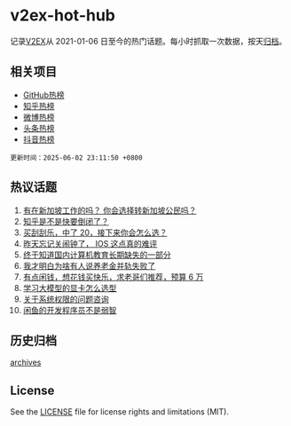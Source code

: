 # v2ex-hot-hub

 记录[V2EX](https://www.v2ex.com/)从 2021-01-06 日至今的热门话题。每小时抓取一次数据，按天[归档](archives)。
 
 ## 相关项目

- [GitHub热榜](https://github.com/lonnyzhang423/github-hot-hub)
- [知乎热榜](https://github.com/lonnyzhang423/zhihu-hot-hub)
- [微博热榜](https://github.com/lonnyzhang423/weibo-hot-hub)
- [头条热榜](https://github.com/lonnyzhang423/toutiao-hot-hub)
- [抖音热榜](https://github.com/lonnyzhang423/douyin-hot-hub)


 `更新时间：2025-06-02 23:11:50 +0800`

## 热议话题

1. [有在新加坡工作的吗？ 你会选择转新加坡公民吗？](https://www.v2ex.com/t/1135831)
1. [知乎是不是快要倒闭了？](https://www.v2ex.com/t/1135810)
1. [买刮刮乐，中了 20，接下来你会怎么选？](https://www.v2ex.com/t/1135800)
1. [昨天忘记关闹钟了， IOS 这点真的难评](https://www.v2ex.com/t/1135788)
1. [终于知道国内计算机教育长期缺失的一部分](https://www.v2ex.com/t/1135829)
1. [我才明白为啥有人说养老金并轨失败了](https://www.v2ex.com/t/1135796)
1. [有点闲钱，想花钱买快乐，求老哥们推荐，预算 6 万](https://www.v2ex.com/t/1135879)
1. [学习大模型的显卡怎么选型](https://www.v2ex.com/t/1135792)
1. [关于系统权限的问题咨询](https://www.v2ex.com/t/1135807)
1. [闲鱼的开发程序员不是弱智](https://www.v2ex.com/t/1135775)

## 历史归档

[archives](archives)

## License

See the [LICENSE](LICENSE) file for license rights and limitations (MIT).
